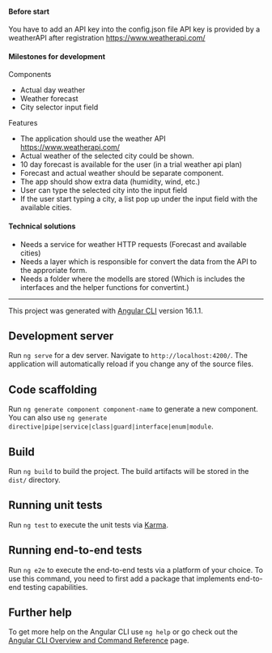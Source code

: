 #### Before start
You have to add an API key into the config.json file
API key is provided by a weatherAPI after registration https://www.weatherapi.com/


#### Milestones for development

 Components
- Actual day weather
- Weather forecast
- City selector input field

 Features
- The application should use the weather API https://www.weatherapi.com/
- Actual weather of the selected city could be shown.
- 10 day forecast is available for the user (in a trial weather api plan)
- Forecast and actual weather should be separate component.
- The app should show extra data (humidity, wind, etc.)
- User can type the selected city into the input field
- If the user start typing a city, a list pop up under the input field with the available cities.

#### Technical solutions
- Needs a service for weather HTTP requests (Forecast and available cities)
- Needs a layer which is responsible for convert the data from the API to the approriate form.
- Needs a folder where the modells are stored (Which is includes the interfaces and the helper functions for convertint.)

---

This project was generated with [Angular CLI](https://github.com/angular/angular-cli) version 16.1.1.

## Development server

Run `ng serve` for a dev server. Navigate to `http://localhost:4200/`. The application will automatically reload if you change any of the source files.

## Code scaffolding

Run `ng generate component component-name` to generate a new component. You can also use `ng generate directive|pipe|service|class|guard|interface|enum|module`.

## Build

Run `ng build` to build the project. The build artifacts will be stored in the `dist/` directory.

## Running unit tests

Run `ng test` to execute the unit tests via [Karma](https://karma-runner.github.io).

## Running end-to-end tests

Run `ng e2e` to execute the end-to-end tests via a platform of your choice. To use this command, you need to first add a package that implements end-to-end testing capabilities.

## Further help

To get more help on the Angular CLI use `ng help` or go check out the [Angular CLI Overview and Command Reference](https://angular.io/cli) page.
